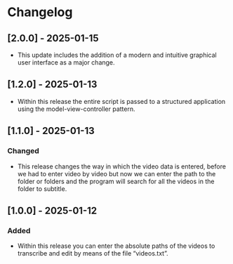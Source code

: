 # Changelog

## [2.0.0] - 2025-01-15

- This update includes the addition of a modern and intuitive graphical user interface as a major change.

## [1.2.0] - 2025-01-13

- Within this release the entire script is passed to a structured application using the model-view-controller pattern.

## [1.1.0] - 2025-01-13

### Changed

- This release changes the way in which the video data is entered, before we had to enter video by video but now we can enter the path to the folder or folders and the program will search for all the videos in the folder to subtitle.

## [1.0.0] - 2025-01-12

### Added

- Within this release you can enter the absolute paths of the videos to transcribe and edit by means of the file “videos.txt”.
